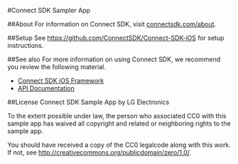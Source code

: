 #Connect SDK Sampler App

##About
For information on Connect SDK, visit [connectsdk.com/about](http://www.connectsdk.com/about/).

##Setup
See https://github.com/ConnectSDK/Connect-SDK-iOS for setup instructions.

##See also
For more information on using Connect SDK, we recommend you review the following material.

- [Connect SDK iOS Framework](http://github.com/ConnectSDK/Connect-SDK-iOS-Framework)
- [API Documentation](http://connectsdk.com/docs/iosapi/)

##License
Connect SDK Sample App by LG Electronics

To the extent possible under law, the person who associated CC0 with
this sample app has waived all copyright and related or neighboring rights
to the sample app.

You should have received a copy of the CC0 legalcode along with this
work. If not, see http://creativecommons.org/publicdomain/zero/1.0/.

